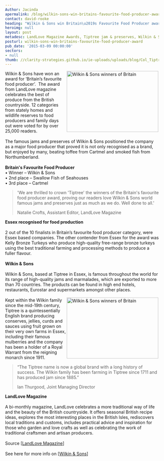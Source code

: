 ```yaml
---
Author: Jacinda
apermalink: /blog/wilkin-sons-win-britains-favourite-food-producer-award
contact: david-rooke
heading: "Wilkin & Sons win Britain\u2019s Favourite Food Producer award"
heroimg: null
layout: post
metadesc: LandLove Magazine Awards, Tiptree jam & preserves, Wilkin & Sons
posturl: wilkin-sons-win-britains-favourite-food-producer-award
pub_date: '2015-03-09 00:00:00'
sectors:
- null
thumb: //clarity-strategies.github.io/ie-uploads/uploads/blog/Col_Tiptree_th.jpg
---
```


<p><img alt='Wilkin &amp; Sons winners of Britain's favourite food producer' src='//clarity-strategies.github.io/ie-uploads/uploads/blog/Wilkin1.jpg' style='float:right; height:199px; margin-left:2px; margin-right:2px; width:300px'/>Wilkin &amp; Sons have won an award for ‘Britain’s favourite food producer’.  The award from LandLove magazine celebrates the best of produce from the British countryside. 12 categories from stately homes and wildlife reserves to food producers and family days out were voted for by over 25,000 readers.<br/><br/>The famous jams and preserves of Wilkin &amp; Sons positioned the company as a major food producer that proved it is not only recognised as a brand, but enjoyed by many, beating toffee from Cartmel and smoked fish from Northumberland.<br/><br/><strong>Britain's Favourite Food Producer</strong><br/>• Winner – Wilkin &amp; Sons<br/>• 2nd place – Swallow Fish of Seahouses<br/>• 3rd place – Cartmel</p><blockquote><p>'We are thrilled to crown 'Tiptree' the winners of the Britain's favourite food producer award, proving our readers love Wilkin &amp; Sons world famous jams and preserves just as much as we do. Well done to all.'</p><p>Natalie Crofts, Assistant Editor, LandLove Magazine</p></blockquote><p><strong>Essex recognised for food production</strong><br/><br/>2 out of the 10 finalists in Britain’s favourite food producer category, were Essex based companies. The other contender from Essex for the award was Kelly Bronze Turkeys who produce high-quality free-range bronze turkeys using the best traditional farming and processing methods to produce a fuller flavour.<br/><br/><strong>Wilkin &amp; Sons</strong><br/><br/>Wilkin &amp; Sons, based at Tiptree in Essex, is famous throughout the world for its range of high-quality jams and marmalades, which are exported to more than 70 countries. The products can be found in high end hotels, restaurants, Eurostar and supermarkets amongst other places.<br/><br/><img alt='Wilkin &amp; Sons winners of Britain's Favourite Food Producer Award' src='//clarity-strategies.github.io/ie-uploads/uploads/blog/Wilkin2.jpg' style='float:right; height:199px; margin-left:2px; margin-right:2px; width:300px'/>Kept within the Wilkin family since the mid-19th century, Tiptree is a quintessentially English brand producing conserves, jellies, curds and sauces using fruit grown on their very own farms in Essex, including their famous mulberries and the company has been a holder of a Royal Warrant from the reigning monarch since 1911.</p><blockquote><p>“The Tiptree name is now a global brand with a long history of success. The Wilkin family has been farming in Tiptree since 1711 and has produced jam since 1885.”</p><p>Ian Thurgood, Joint Managing Director</p></blockquote><p><strong>LandLove Magazine</strong><br/><br/>A bi-monthly magazine, LandLove celebrates a more traditional way of life and the beauty of the British countryside. It offers seasonal British recipe ideas, explores the most interesting places in the British Isles, rediscovers local traditions and customs, includes practical advice and inspiration for those who garden and love crafts as well as celebrating the work of traditional craftsmen and artisan producers.<br/><br/>Source [<a href='http://www.landlove.com/awards#sthash.ixbtD9hf.dpuf' target='_blank'>LandLove Magazine</a>]<br/><br/>See here for more info on [<a href='http://www.investessex.co.uk/studies/case-studies/wilkin-sons/' target='_blank'>Wilkin &amp; Sons</a>] </p>